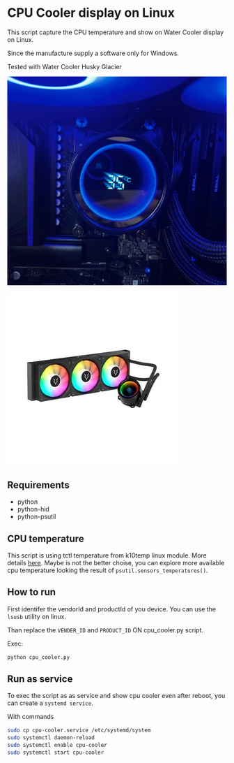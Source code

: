 # CPU Cooler display on Linux

This script capture the CPU temperature and show on Water Cooler display on Linux.

Since the manufacture supply a software only for Windows.

Tested with Water Cooler Husky Glacier

![](images/cpu-cooler.jpeg)

![](images/water-cooler-husky-glacier-argb.webp)

## Requirements

- python
- python-hid
- python-psutil

## CPU temperature

This script is using tctl temperature from k10temp linux module. More details [here](https://www.kernel.org/doc/html/v5.6/hwmon/k10temp.html#:~:text=Tctl%20is%20the%20processor%20temperature,like%20die%20or%20case%20temperature.). Maybe is not the better choise, you can explore more available cpu temperature looking the result of `psutil.sensors_temperatures()`.

## How to run

First identifer the vendorId and productId of you device. You can use the `lsusb` utility on linux.

Than replace the `VENDER_ID` and `PRODUCT_ID` ON cpu_cooler.py script.

Exec:

```bash
python cpu_cooler.py
```

## Run as service

To exec the script as as service and show cpu cooler even after reboot, you can create a `systemd service`.

With commands

```bash
sudo cp cpu-cooler.service /etc/systemd/system
sudo systemctl daemon-reload
sudo systemctl enable cpu-cooler
sudo systemctl start cpu-cooler
```
